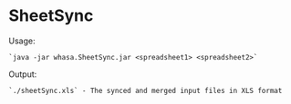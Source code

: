 # SheetSync

Usage:

    `java -jar whasa.SheetSync.jar <spreadsheet1> <spreadsheet2>`

Output:

    `./sheetSync.xls` - The synced and merged input files in XLS format
